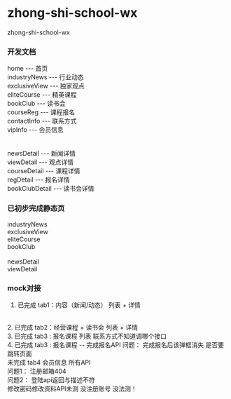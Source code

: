 # zhong-shi-school-wx
zhong-shi-school-wx

### 开发文档
home --- 首页<br />
industryNews  ---  行业动态<br />
exclusiveView ---  独家观点<br />
eliteCourse   ---  精英课程<br />
bookClub      ---  读书会<br />
courseReg     ---  课程报名<br />
contactInfo   ---  联系方式<br />
vipInfo       ---  会员信息<br />
<br />
<br />
newsDetail    ---  新闻详情<br />
viewDetail    ---  观点详情<br />
courseDetail  ---  课程详情<br />
regDetail     ---  报名详情<br />
bookClubDetail --- 读书会详情<br />

### 已初步完成静态页
industryNews<br />
exclusiveView<br />
eliteCourse<br />
bookClub<br />
<br />
newsDetail<br />
viewDetail<br />

### mock对接
1.  已完成 tab1：内容（新闻/动态）  列表 + 详情
<br/>
2.  已完成 tab2：经营课程 + 读书会  列表 + 详情
<br/>
3. 已完成 tab3 :  报名课程 列表    联系方式不知道调哪个接口
<br/>  
4. 已完成 tab3 :  报名课程 -- 完成报名API 问题： 完成报名后该弹框消失 是否要跳转页面
<br/>
未完成 tab4 会员信息 所有API 
<br/>
问题1：   注册邮箱404
<br/>
问题2：   登陆api返回与描述不符
<br/>
修改密码修改资料API未测 没注册账号 没法测！
<br/>
